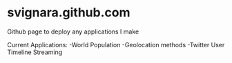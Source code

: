 svignara.github.com
===================

Github page to deploy any applications I make

Current Applications:
-World Population
-Geolocation methods
-Twitter User Timeline Streaming
